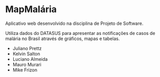 MapMalária
===========

Aplicativo web desenvolvido na disciplina de Projeto de Software.

Utiliza dados do DATASUS para apresentar as notificações de casos de malária no Brasil através de gráficos, mapas e tabelas.

* Juliano Prettz
* Kelvin Salton 
* Luciano Almeida
* Mauro Murari
* Mike Frizon
